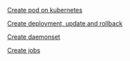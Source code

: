 [Create pod on kubernetes](https://github.com/bigbinary/kubernetes-workshop/tree/master/examples/pods)

[Create deployment, update and rollback](https://github.com/bigbinary/kubernetes-workshop/tree/master/examples/deployment)

[Create daemonset](https://github.com/bigbinary/kubernetes-workshop/tree/master/examples/daemonsets)

[Create jobs](https://github.com/bigbinary/kubernetes-workshop/tree/master/examples/jobs)